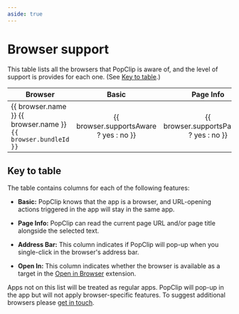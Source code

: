```yaml
---
aside: true
---
```


<script setup lang="ts">
import { data } from './browsers.data';
const yes = '✅';
const no = '';
</script>

# Browser support

This table lists all the browsers that PopClip is aware of, and the level of
support is provides for each one. (See [Key to table](#key-to-table).)

<table>
<thead>
<tr>
<th>Browser</th>
<th style="text-align: center">Basic</th>
<th style="text-align: center">Page Info</th>
<th style="text-align: center">Address Bar</th>
<th style="text-align: center">Open In</th>
</tr>
</thead>
<tbody>
<tr v-for="browser in data.browsers">
<td>
  <a v-if="browser.homepageUrl" :href="browser.homepageUrl">{{ browser.name }}</a>
  <span v-else>{{ browser.name }}</span>
  <br><code>{{ browser.bundleId }}</code>
</td>
<td style="text-align: center">{{ browser.supportsAware ? yes : no }}</td>
<td style="text-align: center">{{ browser.supportsPageInfo ? yes : no }}</td>
<td style="text-align: center">{{ browser.supportsAddressBar ? yes : no }}</td>
<td style="text-align: center">{{ browser.supportsOpenIn ? yes : no }}</td>
</tr>
</tbody>
</table>

## Key to table

The table contains columns for each of the following features:

- **Basic:** PopClip knows that the app is a browser, and URL-opening actions
  triggered in the app will stay in the same app.

- **Page Info:** PopClip can read the current page URL and/or page title
  alongside the selected text.

- **Address Bar:** This column indicates if PopClip will pop-up when you
  single-click in the browser's address bar.

- **Open In:** This column indicates whether the browser is available as a
  target in the
  [Open in Browser](https://pilotmoon.com/popclip/extensions/page/OpenInBrowser)
  extension.

Apps not on this list will be treated as regular apps. PopClip will pop-up in
the app but will not apply browser-specific features. To suggest additional
browsers please [get in touch](/support).
